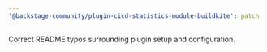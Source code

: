 ```yaml
---
'@backstage-community/plugin-cicd-statistics-module-buildkite': patch
---
```


Correct README typos surrounding plugin setup and configuration.
